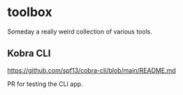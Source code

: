 # toolbox

Someday a really weird collection of various tools.

## Kobra CLI

https://github.com/spf13/cobra-cli/blob/main/README.md

PR for testing the CLI app.
